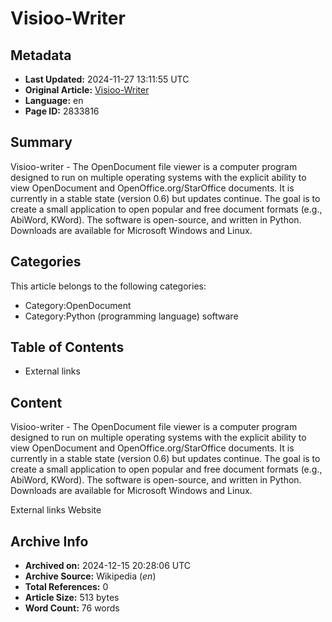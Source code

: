 # Visioo-Writer

## Metadata
- **Last Updated:** 2024-11-27 13:11:55 UTC
- **Original Article:** [Visioo-Writer](https://en.wikipedia.org/wiki/Visioo-Writer)
- **Language:** en
- **Page ID:** 2833816

## Summary
Visioo-writer - The OpenDocument file viewer is a computer program designed to run on multiple operating systems with the explicit ability to view OpenDocument and OpenOffice.org/StarOffice documents. It is currently in a stable state (version 0.6) but updates continue. The goal is to create a small application to open popular and free document formats (e.g., AbiWord, KWord).  The software is open-source, and written in Python.  Downloads are available for Microsoft Windows and Linux.

## Categories
This article belongs to the following categories:

- Category:OpenDocument
- Category:Python (programming language) software

## Table of Contents

- External links

## Content

Visioo-writer - The OpenDocument file viewer is a computer program designed to run on multiple operating systems with the explicit ability to view OpenDocument and OpenOffice.org/StarOffice documents. It is currently in a stable state (version 0.6) but updates continue. The goal is to create a small application to open popular and free document formats (e.g., AbiWord, KWord).  The software is open-source, and written in Python.  Downloads are available for Microsoft Windows and Linux.

External links
Website

## Archive Info
- **Archived on:** 2024-12-15 20:28:06 UTC
- **Archive Source:** Wikipedia (_en_)
- **Total References:** 0
- **Article Size:** 513 bytes
- **Word Count:** 76 words
